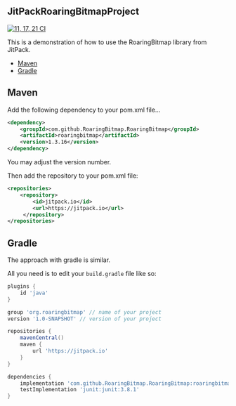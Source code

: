 ## JitPackRoaringBitmapProject
[![11, 17, 21 CI](https://github.com/RoaringBitmap/JitPackRoaringBitmapProject/actions/workflows/allversions.yml/badge.svg)](https://github.com/RoaringBitmap/JitPackRoaringBitmapProject/actions/workflows/allversions.yml)

This is a demonstration of how to use the RoaringBitmap library from JitPack.

- [Maven](#maven)
- [Gradle](#gradle)


## Maven

Add the following dependency to your pom.xml file...

```xml
<dependency>
    <groupId>com.github.RoaringBitmap.RoaringBitmap</groupId>
    <artifactId>roaringbitmap</artifactId>
    <version>1.3.16</version>
</dependency>
```

You may adjust the version number.

Then add the repository to your pom.xml file:

```xml
<repositories>
    <repository>
        <id>jitpack.io</id>
        <url>https://jitpack.io</url>
     </repository>
</repositories>
```

## Gradle

The approach with gradle is similar.

All you need is to edit your `build.gradle` file like so:

```groovy
plugins {
    id 'java'
}

group 'org.roaringbitmap' // name of your project
version '1.0-SNAPSHOT' // version of your project

repositories {
    mavenCentral()
    maven {
        url 'https://jitpack.io'
    }
}

dependencies {
    implementation 'com.github.RoaringBitmap.RoaringBitmap:roaringbitmap:1.3.16'
    testImplementation 'junit:junit:3.8.1'
}
```
